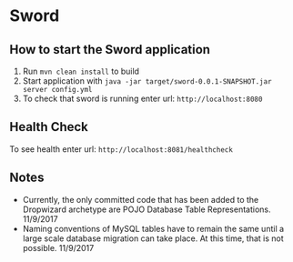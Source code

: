 # Sword

How to start the Sword application
---

1. Run `mvn clean install` to build
1. Start application with `java -jar target/sword-0.0.1-SNAPSHOT.jar server config.yml`
1. To check that sword is running enter url: `http://localhost:8080`

Health Check
---

To see health enter url: `http://localhost:8081/healthcheck`

Notes
---

- Currently, the only committed code that has been added to the Dropwizard archetype are POJO Database Table Representations. 11/9/2017
- Naming conventions of MySQL tables have to remain the same until a large scale database migration can take place. At this time, that is not possible. 11/9/2017
